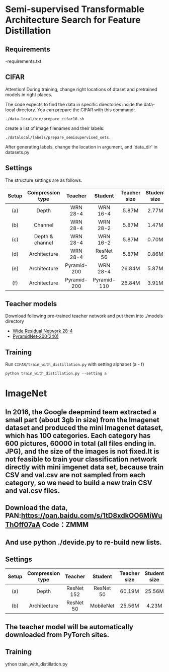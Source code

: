 # Semi-supervised Transformable Architecture Search for Feature Distillation


## Requirements
-requirements.txt

## CIFAR
Attention! During training, change right locations of dtaset and pretrained models in right places.

The code expects to find the data in specific directories inside the data-local directory. You can prepare the CIFAR with this command:

```
./data-local/bin/prepare_cifar10.sh
```

create a list of image filenames and their labels:

```
./datalocal/labels/prepare_semisupervised_sets.
```

After generating labels, change the location in argument, and 'data_dir' in datasets.py


## Settings
The structure settings are as follows.

| Setup | Compression type |   Teacher   |   Student   | Teacher size | Student size | Size ratio |
|:-----:|:----------------:|:-----------:|:-----------:|:------------:|:------------:|:----------:|
|  (a)  |       Depth      |   WRN 28-4  |   WRN 16-4  |     5.87M    |     2.77M    |    47.2%   |
|  (b)  |      Channel     |   WRN 28-4  |   WRN 28-2  |     5.87M    |     1.47M    |    25.0%   |
|  (c)  |  Depth & channel |   WRN 28-4  |   WRN 16-2  |     5.87M    |     0.70M    |    11.9%   |
|  (d)  |   Architecture   |   WRN 28-4  |  ResNet 56  |     5.87M    |     0.86M    |    14.7%   |
|  (e)  |   Architecture   | Pyramid-200 |   WRN 28-4  |    26.84M    |     5.87M    |    21.9%   |
|  (f)  |   Architecture   | Pyramid-200 | Pyramid-110 |    26.84M    |     3.91M    |    14.6%   |

## Teacher models
Download following pre-trained teacher network and put them into ./models directory
- [Wide Residual Network 28-4](https://drive.google.com/open?id=1Quxgs5teXVXwD3jBdkk-WeNLNpxbiZXN)
- [PyramidNet-200(240)](https://drive.google.com/open?id=1_QgG81fNM3OvVIbMAxDPykKWuSIyKnmz)

## Training
Run ```CIFAR/train_with_distillation.py``` with setting alphabet (a - f)
```
python train_with_distillation.py --setting a
```

# ImageNet

## In 2016, the Google deepmind team extracted a small part (about 3gb in size) from the Imagenet dataset and produced the mini Imagenet dataset, which has 100 categories. Each category has 600 pictures, 60000 in total (all files ending in. JPG), and the size of the images is not fixed.It is not feasible to train your classification network directly with mini imgenet data set, because train CSV and val.csv are not sampled from each category, so we need to build a new train CSV and val.csv files.

## Download the data, PAN:https://pan.baidu.com/s/1tD8xdkOO6MiWuThOff07aA Code：ZMMM
## And use python ./devide.py to re-build new lists.

## Settings

| Setup | Compression type |   Teacher  |  Student  | Teacher size | Student size | Size ratio |
|:-----:|:----------------:|:----------:|:---------:|:------------:|:------------:|:----------:|
|  (a)  |       Depth      | ResNet 152 | ResNet 50 |    60.19M    |    25.56M    |   42.47%   |
|  (b)  |   Architecture   |  ResNet 50 | MobileNet |    25.56M    |     4.23M    |   16.55%   |

## The teacher model will be automatically downloaded from PyTorch sites.

## Training
ython train_with_distillation.py

